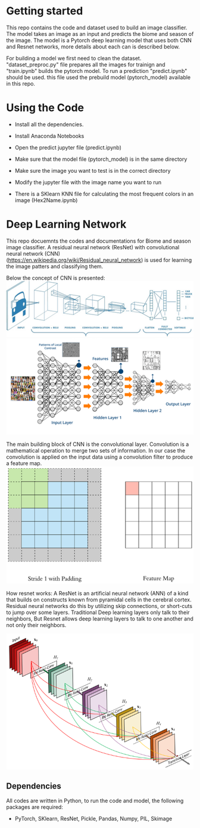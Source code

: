 # Getting started
This repo contains the code and dataset used to build an image classifier. The model takes an image as an input and predicts the biome and season of the image. The model is a Pytorch deep learning model that uses both CNN and Resnet networks, more details about each can is described below. 

For building a model we first need to clean the dataset. "dataset_preproc.py" file prepares all the images for trainign and "train.ipynb" builds the pytorch model. To run a prediction "predict.ipynb" should be used. this file used the prebuild model (pytorch_model) available in this repo. 

# Using the Code
- Install all the dependencies. 
- Install Anaconda Notebooks
- Open the predict jupyter file (predict.ipynb)
- Make sure that the model file (pytorch_model) is in the same directory
- Make sure the image you want to test is in the correct directory
- Modify the jupyter file with the image name you want to run

- There is a SKlearn KNN file for calculating the most frequent colors in an image (Hex2Name.ipynb)



# Deep Learning Network
This repo docuemnts the codes and documentations for Biome and season image classifier. A residual neural network (ResNet) with convolutional neural network (CNN) (https://en.wikipedia.org/wiki/Residual_neural_network) is used for learning the image patters and classifying them.

Below the concept of CNN is presented: 
![Screenshot](cnn.png)
![Screenshot](DL.png)

The main building block of CNN is the convolutional layer. Convolution is a mathematical operation to merge two sets of information. In our case the convolution is applied on the input data using a convolution filter to produce a feature map.
![Screenshot](convolve.gif)

How resnet works:
A ResNet is an artificial neural network (ANN) of a kind that builds on constructs known from pyramidal cells in the cerebral cortex. Residual neural networks do this by utilizing skip connections, or short-cuts to jump over some layers. Traditional Deep learning layers only talk to their neighbors, But Resnet allows deep learning layers to talk to one another and not only their neighbors. 

![Screenshot](resnet.png)

## Dependencies
All codes are written in Python, to run the code and model, the following packages are required:
- PyTorch, SKlearn, ResNet, Pickle, Pandas, Numpy, PIL, Skimage
